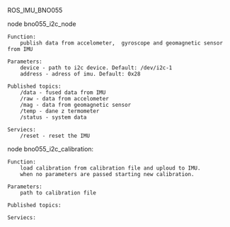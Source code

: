 ROS_IMU_BNO055

node bno055_i2c_node

	Function:
		publish data from accelometer,  gyroscope and geomagnetic sensor from IMU 

	Parameters:
		device - path to i2c device. Default: /dev/i2c-1
		address - adress of imu. Default: 0x28

	Published topics:
		/data - fused data from IMU
		/raw - data from accelometer
		/mag - data from geomagnetic sensor
		/temp - dane z termometer
		/status - system data

	Serviecs:
		/reset - reset the IMU

node bno055_i2c_calibration:

	Function:
		load calibration from calibration file and uploud to IMU.
		when no parameters are passed starting new calibration.

	Parameters:
		path to calibration file
		
	Published topics:

	Serviecs:
